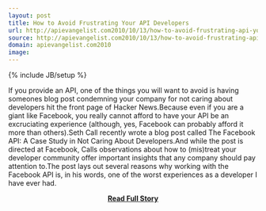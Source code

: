 ```yaml
---
layout: post
title: How to Avoid Frustrating Your API Developers
url: http://apievangelist.com2010/10/13/how-to-avoid-frustrating-api-your-developers/
source: http://apievangelist.com2010/10/13/how-to-avoid-frustrating-api-your-developers/
domain: apievangelist.com2010
image: 
---
```

{% include JB/setup %}<p>If you provide an API, one of the things you will want to avoid is having someones blog post condemning your company for not caring about developers hit the front page of Hacker News.Because even if you are a giant like Facebook, you really cannot afford to have your API be an excruciating experience (although, yes, Facebook can probably afford it more than others).Seth Call recently wrote a blog post called The Facebook API: A Case Study in Not Caring About Developers.And while the post is directed at Facebook, Calls observations about how to (mis)treat your developer community offer important insights that any company should pay attention to.The post lays out several reasons why working with the Facebook API is, in his words, one of the worst experiences as a developer I have ever had.</p>
<center><p><a href="http://apievangelist.com2010/10/13/how-to-avoid-frustrating-api-your-developers/" style='padding:25px; font-sze:18px; font-weight: bold;'>Read Full Story</a></p></center>
